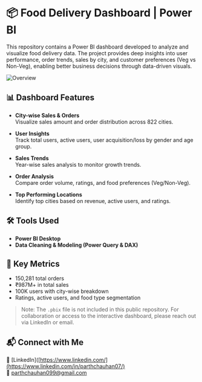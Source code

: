 # 📦 Food Delivery Dashboard | Power BI

This repository contains a Power BI dashboard developed to analyze and visualize food delivery data. The project provides deep insights into user performance, order trends, sales by city, and customer preferences (Veg vs Non-Veg), enabling better business decisions through data-driven visuals.

![Overview](https://github.com/user-attachments/assets/ced5003d-6360-4331-a58e-6507ee51fcd7)

## 📊 Dashboard Features

- **City-wise Sales & Orders**  
  Visualize sales amount and order distribution across 822 cities.

- **User Insights**  
  Track total users, active users, user acquisition/loss by gender and age group.

- **Sales Trends**  
  Year-wise sales analysis to monitor growth trends.

- **Order Analysis**  
  Compare order volume, ratings, and food preferences (Veg/Non-Veg).

- **Top Performing Locations**  
  Identify top cities based on revenue, active users, and ratings.

## 🛠 Tools Used

- **Power BI Desktop**
- **Data Cleaning & Modeling (Power Query & DAX)**

## 📌 Key Metrics

- 150,281 total orders  
- ₹987M+ in total sales  
- 100K users with city-wise breakdown  
- Ratings, active users, and food type segmentation
  
> Note: The `.pbix` file is not included in this public repository. For collaboration or access to the interactive dashboard, please reach out via LinkedIn or email.

## 📬 Connect with Me
🔗 [LinkedIn]([https://www.linkedin.com/](https://www.linkedin.com/in/parthchauhan07/)  
📧 parthchauhan099@gmail.com
